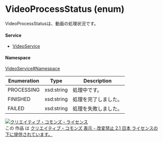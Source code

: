 

# VideoProcessStatus (enum)

VideoProcessStatusは、動画の処理状況です。

#### Service

+ [VideoService](../../services/VideoService.md)

#### Namespace

[VideoService#Namespace](../../services/VideoService.md#namespace)

| Enumeration  |       Type       |          Description          |
| ------------ | ---------------- | ----------------------------- |
| PROCESSING | xsd:string | 処理中です。 |
| FINISHED | xsd:string | 処理を完了しました。 |
| FAILED | xsd:string | 処理を失敗しました。 |

<a rel="license" href="http://creativecommons.org/licenses/by-nd/2.1/jp/"><img alt="クリエイティブ・コモンズ・ライセンス" style="border-width:0" src="https://i.creativecommons.org/l/by-nd/2.1/jp/88x31.png" /></a><br />この 作品 は <a rel="license" href="http://creativecommons.org/licenses/by-nd/2.1/jp/">クリエイティブ・コモンズ 表示 - 改変禁止 2.1 日本 ライセンスの下に提供されています。</a>
